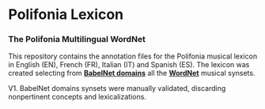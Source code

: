 # Polifonia Lexicon

### The Polifonia Multilingual WordNet

This repository contains the annotation files for the Polifonia musical lexicon in English (EN), French (FR), Italian (IT) and Spanish (ES). The lexicon was created selecting from **[BabelNet domains](http://lcl.uniroma1.it/babeldomains/)** all the **[WordNet](https://wordnet.princeton.edu)** musical synsets.

V1. BabelNet domains synsets were manually validated, discarding nonpertinent concepts and lexicalizations.

